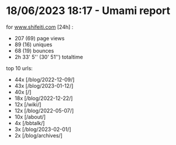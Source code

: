 # 18/06/2023 18:17 - Umami report
for www.shifeiti.com [24h] :

 - 207 (69) page views
 - 89 (16) uniques
 - 68 (19) bounces
 - 2h 33' 5'' (30' 51'') totaltime


top 10 urls:
 - 44x [/blog/2022-12-09/]
 - 43x [/blog/2023-01-12/]
 - 40x [/]
 - 18x [/blog/2022-12-22/]
 - 12x [/wiki/]
 - 12x [/blog/2022-05-07/]
 - 10x [/about/]
 - 4x [/bbtalk/]
 - 3x [/blog/2023-02-01/]
 - 2x [/blog/archives/]


